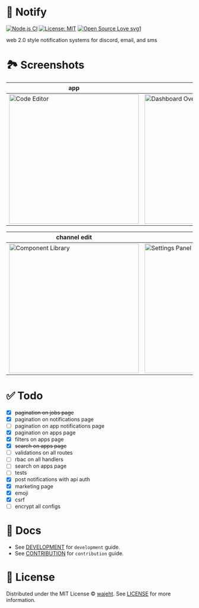 # 🔔 Notify

[![Node.js CI](https://github.com/wajeht/notify/actions/workflows/ci.yml/badge.svg?branch=node)](https://github.com/wajeht/notify/actions/workflows/ci.yml)
[![License: MIT](https://img.shields.io/badge/License-MIT-blue.svg)](https://github.com/wajeht/notify/blob/main/LICENSE)
[![Open Source Love svg1](https://badges.frapsoft.com/os/v1/open-source.svg?v=103)](https://github.com/wajeht/notify)

web 2.0 style notification systems for discord, email, and sms

# 🏞️ Screenshots

| app                                                                                                                       | apps                                                                                                                             | channels                                                                                                                         |
| ------------------------------------------------------------------------------------------------------------------------- | -------------------------------------------------------------------------------------------------------------------------------- | -------------------------------------------------------------------------------------------------------------------------------- |
| <img width="350" alt="Code Editor" src="https://github.com/user-attachments/assets/141b92c1-4cce-4bad-b04b-809ea65c3087"> | <img width="350" alt="Dashboard Overview" src="https://github.com/user-attachments/assets/a11e24ba-8937-4238-bf41-33d349e3e2be"> | <img width="350" alt="Data Visualization" src="https://github.com/user-attachments/assets/5129bf67-d190-4ff4-b7c9-287f0b76b34a"> |

| channel edit                                                                                                                    | jobs                                                                                                                         | app notifications                                                                                                             |
| ------------------------------------------------------------------------------------------------------------------------------- | ---------------------------------------------------------------------------------------------------------------------------- | ----------------------------------------------------------------------------------------------------------------------------- |
| <img width="350" alt="Component Library" src="https://github.com/user-attachments/assets/1cd7ea63-e860-4b02-ace7-5b6454968333"> | <img width="350" alt="Settings Panel" src="https://github.com/user-attachments/assets/d3ed2bab-9875-4a8b-8739-19d3c99e5054"> | <img width="350" alt="Chart Interface" src="https://github.com/user-attachments/assets/08b1f616-5899-43d6-b954-e13971879d6a"> |

# ✅ Todo

- [x] ~~pagination on jobs page~~
- [x] pagination on notifications page
- [ ] pagination on app notifications page
- [x] pagination on apps page
- [x] filters on apps page
- [x] ~~search on apps page~~
- [ ] validations on all routes
- [ ] rbac on all handlers
- [ ] search on apps page
- [ ] tests
- [x] post notifications with api auth
- [x] marketing page
- [x] emoji
- [x] csrf
- [ ] encrypt all configs

# 📑 Docs

- See [DEVELOPMENT](./docs/development.md) for `development` guide.
- See [CONTRIBUTION](./docs/contribution.md) for `contribution` guide.

# 📜 License

Distributed under the MIT License © [wajeht](https://github.com/wajeht). See [LICENSE](./LICENSE) for more information.
